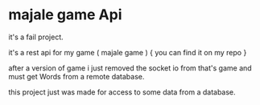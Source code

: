 # majale game Api

it's a fail project.

it's a rest api for my game ( majale game ) { you can find it on my repo }

after a version of game i just removed the socket io from that's game and must get Words from a remote database.

this project just was made for access to some data from a database. 

